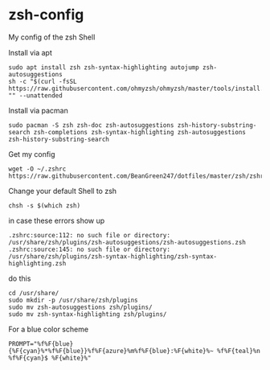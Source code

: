 # zsh-config
My config of the zsh Shell

Install via apt
```
sudo apt install zsh zsh-syntax-highlighting autojump zsh-autosuggestions
sh -c "$(curl -fsSL https://raw.githubusercontent.com/ohmyzsh/ohmyzsh/master/tools/install.sh)" "" --unattended
```
Install via pacman
```
sudo pacman -S zsh zsh-doc zsh-autosuggestions zsh-history-substring-search zsh-completions zsh-syntax-highlighting zsh-autosuggestions zsh-history-substring-search
```
Get my config
```
wget -O ~/.zshrc https://raw.githubusercontent.com/BeanGreen247/dotfiles/master/zsh/zshrc
```
Change your default Shell to zsh
```
chsh -s $(which zsh)
```
in case these errors show up
```
.zshrc:source:112: no such file or directory: /usr/share/zsh/plugins/zsh-autosuggestions/zsh-autosuggestions.zsh
.zshrc:source:145: no such file or directory: /usr/share/zsh/plugins/zsh-syntax-highlighting/zsh-syntax-highlighting.zsh
```
do this
```
cd /usr/share/ 
sudo mkdir -p /usr/share/zsh/plugins
sudo mv zsh-autosuggestions zsh/plugins/
sudo mv zsh-syntax-highlighting zsh/plugins/
```
For a blue color scheme
```
PROMPT="%f%F{blue}{%F{cyan}%*%f%F{blue}}%f%F{azure}%m%f%F{blue}:%F{white}%~ %f%F{teal}%n %f%F{cyan}$ %F{white}%"
```
